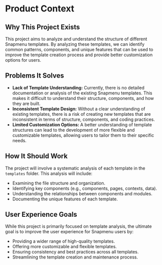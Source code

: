 # Product Context

## Why This Project Exists
This project aims to analyze and understand the structure of different Snapmenu templates. By analyzing these templates, we can identify common patterns, components, and unique features that can be used to improve the template creation process and provide better customization options for users.

## Problems It Solves
- **Lack of Template Understanding:** Currently, there is no detailed documentation or analysis of the existing Snapmenu templates. This makes it difficult to understand their structure, components, and how they are built.
- **Inconsistent Template Design:** Without a clear understanding of existing templates, there is a risk of creating new templates that are inconsistent in terms of structure, components, and coding practices.
- **Limited Customization Options:**  A better understanding of template structures can lead to the development of more flexible and customizable templates, allowing users to tailor them to their specific needs.

## How It Should Work
The project will involve a systematic analysis of each template in the `templates` folder. This analysis will include:
- Examining the file structure and organization.
- Identifying key components (e.g., components, pages, contexts, data).
- Understanding the relationships between components and modules.
- Documenting the unique features of each template.

## User Experience Goals
While this project is primarily focused on template analysis, the ultimate goal is to improve the user experience for Snapmenu users by:
- Providing a wider range of high-quality templates.
- Offering more customizable and flexible templates.
- Ensuring consistency and best practices across all templates.
- Streamlining the template creation and maintenance process.
